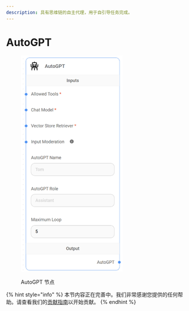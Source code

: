 ```yaml
---
description: 具有思维链的自主代理，用于自引导任务完成。
---
```


# AutoGPT

<figure><img src="../../../.gitbook/assets/image (12) (2).png" alt="" width="277"><figcaption><p>AutoGPT 节点</p></figcaption></figure>

{% hint style="info" %}
本节内容正在完善中。我们非常感谢您提供的任何帮助。请查看我们的[贡献指南](../../../contributing/)以开始贡献。
{% endhint %}
